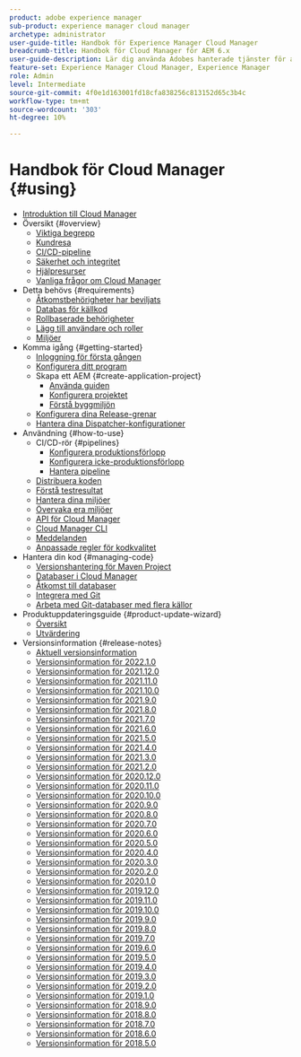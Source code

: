 ```yaml
---
product: adobe experience manager
sub-product: experience manager cloud manager
archetype: administrator
user-guide-title: Handbok för Experience Manager Cloud Manager
breadcrumb-title: Handbok för Cloud Manager för AEM 6.x
user-guide-description: Lär dig använda Adobes hanterade tjänster för att självhantera Experience Manager i molnet.
feature-set: Experience Manager Cloud Manager, Experience Manager
role: Admin
level: Intermediate
source-git-commit: 4f0e1d163001fd18cfa838256c813152d65c3b4c
workflow-type: tm+mt
source-wordcount: '303'
ht-degree: 10%

---
```



# Handbok för Cloud Manager {#using}

+ [Introduktion till Cloud Manager](introduction-to-cloud-manager.md)
+ Översikt {#overview}
   + [Viktiga begrepp](key-concepts.md)
   + [Kundresa](customer-journey.md)
   + [CI/CD-pipeline](ci-cd-pipeline.md)
   + [Säkerhet och integritet](security-and-privacy.md)
   + [Hjälpresurser](help-resources.md)
   + [Vanliga frågor om Cloud Manager](cloud-manager-faqs.md)
+ Detta behövs {#requirements}
   + [Åtkomstbehörigheter har beviljats](access-rights-granted.md)
   + [Databas för källkod](source-code-repository.md)
   + [Rollbaserade behörigheter](role-based-permissions.md)
   + [Lägg till användare och roller](setting-up-users-and-roles.md)
   + [Miljöer](environments-provisioned.md)
+ Komma igång {#getting-started}
   + [Inloggning för första gången](first-time-login.md)
   + [Konfigurera ditt program](setting-up-program.md)
   + Skapa ett AEM {#create-application-project}
      + [Använda guiden](using-the-wizard.md)
      + [Konfigurera projektet](setting-up-project.md)
      + [Förstå byggmiljön](build-environment-details.md)
   + [Konfigurera dina Release-grenar](configure-your-release-branches.md)
   + [Hantera dina Dispatcher-konfigurationer](dispatcher-configurations.md)
+ Användning {#how-to-use}
   + CI/CD-rör {#pipelines}
      + [Konfigurera produktionsförlopp](configuring-production-pipelines.md)
      + [Konfigurera icke-produktionsförlopp](configuring-non-production-pipelines.md)
      + [Hantera pipeline](managing-pipelines.md)
   + [Distribuera koden](deploying-code.md)
   + [Förstå testresultat](understand-your-test-results.md)
   + [Hantera dina miljöer](manage-your-environment.md)
   + [Övervaka era miljöer](monitor-your-environments.md)
   + [API för Cloud Manager](https://www.adobe.io/apis/experiencecloud/cloud-manager/docs.html)
   + [Cloud Manager CLI](https://github.com/adobe/aio-cli-plugin-cloudmanager/blob/main/README.md)
   + [Meddelanden](notifications.md)
   + [Anpassade regler för kodkvalitet](custom-code-quality-rules.md)
+ Hantera din kod {#managing-code}
   + [Versionshantering för Maven Project](activating-maven-project.md)
   + [Databaser i Cloud Manager](cloud-manager-repositories.md)
   + [Åtkomst till databaser](accessing-repos.md)
   + [Integrera med Git](setup-cloud-manager-git-integration.md)
   + [Arbeta med Git-databaser med flera källor](/help/using/working-with-multiple-source-git-repos.md)
+ Produktuppdateringsguide {#product-update-wizard}
   + [Översikt](overview-productupdate-wizard.md)
   + [Utvärdering](evaluation.md)
+ Versionsinformation {#release-notes}
   + [Aktuell versionsinformation](release-notes-current.md)
   + [Versionsinformation för 2022.1.0](release-notes-2022-1-0.md)
   + [Versionsinformation för 2021.12.0](release-notes-2021-12-0.md)
   + [Versionsinformation för 2021.11.0](release-notes-2021-11-0.md)
   + [Versionsinformation för 2021.10.0](release-notes-2021-10-0.md)
   + [Versionsinformation för 2021.9.0](release-notes-2021-9-0.md)
   + [Versionsinformation för 2021.8.0](release-notes-2021-8-0.md)
   + [Versionsinformation för 2021.7.0](release-notes-2021-7-0.md)
   + [Versionsinformation för 2021.6.0](release-notes-2021-6-0.md)
   + [Versionsinformation för 2021.5.0](release-notes-2021-5-0.md)
   + [Versionsinformation för 2021.4.0](release-notes-2021-4-0.md)
   + [Versionsinformation för 2021.3.0](release-notes-2021-3-0.md)
   + [Versionsinformation för 2021.2.0](release-notes-2021-2-0.md)
   + [Versionsinformation för 2020.12.0](release-notes-2020-12-0.md)
   + [Versionsinformation för 2020.11.0](release-notes-2020-11-0.md)
   + [Versionsinformation för 2020.10.0](release-notes-2020-10-0.md)
   + [Versionsinformation för 2020.9.0](release-notes-2020-9-0.md)
   + [Versionsinformation för 2020.8.0](release-notes-2020-8-0.md)
   + [Versionsinformation för 2020.7.0](release-notes-2020-7-0.md)
   + [Versionsinformation för 2020.6.0](release-notes-2020-6-0.md)
   + [Versionsinformation för 2020.5.0](release-notes-2020-5-0.md)
   + [Versionsinformation för 2020.4.0](release-notes-2020-4-0.md)
   + [Versionsinformation för 2020.3.0](release-notes-2020-3-0.md)
   + [Versionsinformation för 2020.2.0](release-notes-2020-2-0.md)
   + [Versionsinformation för 2020.1.0](release-notes-2020-1-0.md)
   + [Versionsinformation för 2019.12.0](release-notes-2019-12-0.md)
   + [Versionsinformation för 2019.11.0](release-notes-2019-11-0.md)
   + [Versionsinformation för 2019.10.0](release-notes-2019-10-0.md)
   + [Versionsinformation för 2019.9.0](release-notes-2019-9-0.md)
   + [Versionsinformation för 2019.8.0](release-notes-2019-8-0.md)
   + [Versionsinformation för 2019.7.0](release-notes-2019-7-0.md)
   + [Versionsinformation för 2019.6.0](release-notes-2019-6-0.md)
   + [Versionsinformation för 2019.5.0](release-notes-2019-5-0.md)
   + [Versionsinformation för 2019.4.0](release-notes-2019-4-0.md)
   + [Versionsinformation för 2019.3.0](release-notes-2019-3-0.md)
   + [Versionsinformation för 2019.2.0](release-notes-2019-2-0.md)
   + [Versionsinformation för 2019.1.0](release-notes-2019-1-0.md)
   + [Versionsinformation för 2018.9.0](release-notes-2018-9-0.md)
   + [Versionsinformation för 2018.8.0](release-notes-2018-8-0.md)
   + [Versionsinformation för 2018.7.0](release-notes-2018-7-0.md)
   + [Versionsinformation för 2018.6.0](release-notes-2018-6-0.md)
   + [Versionsinformation för 2018.5.0](release-notes-2018-5-0.md)
